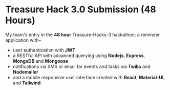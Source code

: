# Treasure Hack 3.0 Submission (48 Hours)
My team's entry in the **48 hour** Treasure-Hacks-3 hackathon; a reminder application with–
* user authentication with **JWT**
* a RESTful API with advanced querying using **Nodejs**, **Express**, **MongoDB** and **Mongoose**
* notifications via SMS or email for events and tasks via **Twilio** and **Nodemailer**
* and a mobile responsive user interface created with **React**, **Material-UI**, and **Tailwind**.
